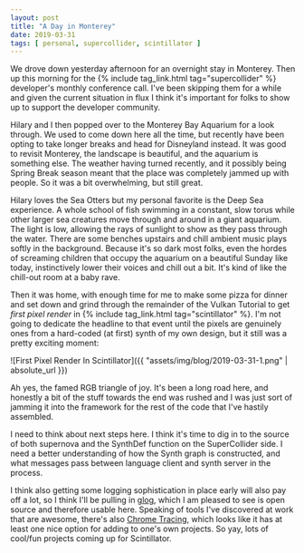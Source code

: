 ```yaml
---
layout: post
title: "A Day in Monterey"
date: 2019-03-31
tags: [ personal, supercollider, scintillator ]
---
```


We drove down yesterday afternoon for an overnight stay in Monterey. Then up
this morning for the {% include tag_link.html tag="supercollider" %} developer's
monthly conference call. I've been skipping them for a while and given the
current situation in flux I think it's important for folks to show up to support
the developer community.

Hilary and I then popped over to the Monterey Bay Aquarium for a look through.
We used to come down here all the time, but recently have been opting to take
longer breaks and head for Disneyland instead. It was good to revisit Monterey,
the landscape is beautiful, and the aquarium is something else. The weather
having turned recently, and it possibly being Spring Break season meant that
the place was completely jammed up with people. So it was a bit overwhelming,
but still great.

Hilary loves the Sea Otters but my personal favorite is the Deep Sea experience.
A whole school of fish swimming in a constant, slow torus while other larger sea
creatures move through and around in a giant aquarium. The light is low,
allowing the rays of sunlight to show as they pass through the water. There are
some benches upstairs and chill ambient music plays softly in the background.
Because it's so dark most folks, even the hordes of screaming children that
occupy the aquarium on a beautiful Sunday like today, instinctively lower their
voices and chill out a bit. It's kind of like the chill-out room at a baby rave.

Then it was home, with enough time for me to make some pizza for dinner and
set down and grind through the remainder of the Vulkan Tutorial to get
*first pixel render* in {% include tag_link.html tag="scintillator" %}. I'm not
going to dedicate the headline to that event until the pixels are genuinely
ones from a hard-coded (at first) synth of my own design, but it still was
a pretty exciting moment:

![First Pixel Render In Scintillator]({{ "assets/img/blog/2019-03-31-1.png" | absolute_url }})

Ah yes, the famed RGB triangle of joy. It's been a long road here, and honestly
a bit of the stuff towards the end was rushed and I was just sort of jamming
it into the framework for the rest of the code that I've hastily assembled.

I need to think about next steps here. I think it's time to dig in to the
source of both supernova and the SynthDef function on the SuperCollider side.
I need a better understanding of how the Synth graph is constructed, and what
messages pass between language client and synth server in the process.

I think also getting some logging sophistication in place early will also pay
off a lot, so I think I'll be pulling in [glog](https://github.com/google/glog),
which I am pleased to see is open source and therefore usable here. Speaking of
tools I've discovered at work that are awesome, there's also
[Chrome Tracing](https://aras-p.info/blog/2017/01/23/Chrome-Tracing-as-Profiler-Frontend/),
which looks like it has at least one nice option for adding to one's own
projects. So yay, lots of cool/fun projects coming up for Scintillator.

